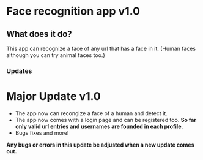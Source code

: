 # Face recognition app v1.0

## What does it do?

This app can recognize a face of any url that has a face in it. (Human faces although you can try animal faces too.)

### Updates

# Major Update v1.0

- The app now can recongize a face of a human and detect it.
- The app now comes with a login page and can be registered too.
  **So far only valid url entries and usernames are founded in each profile.**
- Bugs fixes and more!

**Any bugs or errors in this update be adjusted when a new update comes out.**
